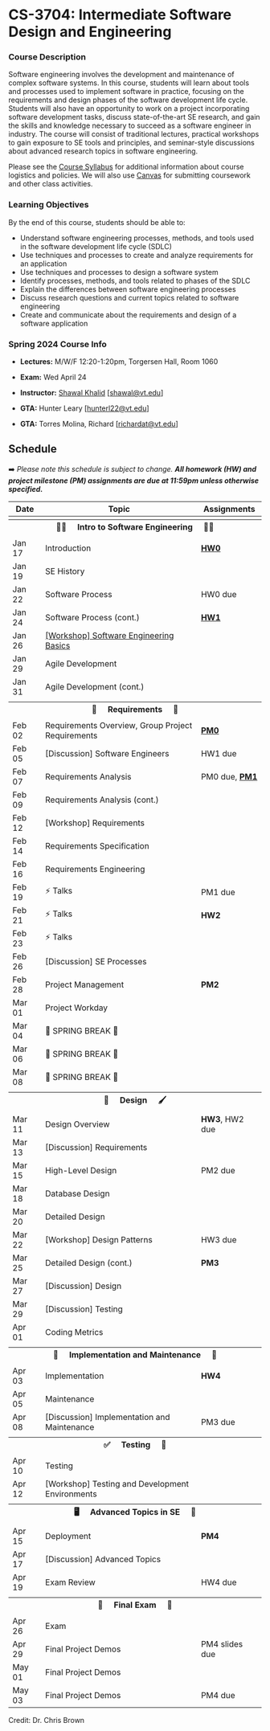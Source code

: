 # CS-3704: Intermediate Software Design and Engineering

### Course Description

Software engineering involves the development and maintenance of complex software systems. In this course, students will learn about tools and processes used to implement software in practice, focusing on the requirements and design phases of the software development life cycle. Students will also have an opportunity to work on a project incorporating software development tasks, discuss state-of-the-art SE research, and gain the skills and knowledge necessary to succeed as a software engineer in industry. The course will consist of traditional lectures, practical workshops to gain exposure to SE tools and principles, and seminar-style discussions about advanced research topics in software engineering.

Please see the [Course Syllabus](https://docs.google.com/document/d/15iiOkSNY-sZH_GvZVZrDQL3cA6qg8tsm/edit?usp=sharing&ouid=110648045413131009115&rtpof=true&sd=true) for additional information about course logistics and policies. We will also use [Canvas](https://canvas.vt.edu/courses/185406) for submitting coursework and other class activities.

### Learning Objectives

By the end of this course, students should be able to:
* Understand software engineering processes, methods, and tools used in the software development life cycle (SDLC)
* Use techniques and processes to create and analyze requirements for an application
* Use techniques and processes to design a software system
* Identify processes, methods, and tools related to phases of the SDLC
* Explain the differences between software engineering processes
* Discuss research questions and current topics related to software engineering
* Create and communicate about the requirements and design of a software application


### Spring 2024 Course Info

* **Lectures:** M/W/F 12:20-1:20pm, Torgersen Hall, Room 1060

* **Exam:** Wed April 24 
* **Instructor:** [Shawal Khalid](https://chbrown13.github.io) [shawal@vt.edu]
* **GTA:** Hunter Leary [hunterl22@vt.edu] 
* **GTA:** Torres Molina, Richard [richardat@vt.edu]

## Schedule

➡️ _Please note this schedule is subject to change. **All homework (HW) and project milestone (PM) assignments are due at 11:59pm unless otherwise specified.**_

| Date     | Topic                            |  Assignments       |
|----------|----------------------------------|------------------  |
| <tr><th colspan=3> 👨‍💻 &nbsp;&nbsp;&nbsp; Intro to Software Engineering &nbsp;&nbsp;&nbsp; 👩‍💻 </th></tr> |
| Jan 17 | Introduction | [**HW0**](HWs/HW0.md) |
| Jan 19 | SE History | |
| Jan 22 | Software Process | HW0 due |
| Jan 24 | Software Process (cont.) | [**HW1**](https://canvas.vt.edu/courses/) |
| Jan 26 | [[Workshop] Software Engineering Basics]([https://github.com/CS3704-VT/Course/tree/main/resources/slides](https://docable.cloud/api/share/dcbrown/v/63c9b2bfc2f71672f7c45475)) | 
| Jan 29 | Agile Development  | |
| Jan 31 | Agile Development (cont.) |  |
| <tr><th colspan=3> 📝 &nbsp;&nbsp;&nbsp; Requirements &nbsp;&nbsp;&nbsp; 📖 </th></tr> |
| Feb 02 | Requirements Overview, Group Project Requirements | [**PM0**](https://canvas.vt.edu/courses/176246/quizzes/478970) |
| Feb 05 | [Discussion] Software Engineers | HW1 due |
| Feb 07 | Requirements Analysis | PM0 due, [**PM1**](./Project/Process.md) |
| Feb 09 | Requirements Analysis (cont.) |  |
| Feb 12 | [Workshop] Requirements | |
| Feb 14 | Requirements Specification | |
| Feb 16 | Requirements Engineering | |
| Feb 19 | ⚡ Talks | PM1 due |
| Feb 21 | ⚡ Talks | **HW2** |
| Feb 23 | ⚡ Talks | |
| Feb 26 | [Discussion] SE Processes | |
| Feb 28  | Project Management | **PM2** |
| Mar 01  |  Project Workday | |
| Mar 04  | 🌷 SPRING BREAK 🌼 |  |
| Mar 06  | 🌷 SPRING BREAK 🌼 |  |
| Mar 08  | 🌷 SPRING BREAK 🌼 |  |
| <tr><th colspan=3> 🎨 &nbsp;&nbsp;&nbsp; Design &nbsp;&nbsp;&nbsp; 🖌️ </th></tr> |
| Mar 11  | Design Overview | **HW3**, HW2 due |
| Mar 13 | [Discussion] Requirements |  |
| Mar 15 | High-Level Design | PM2 due |
| Mar 18 | Database Design |  |
| Mar 20 | Detailed Design | |
| Mar 22 | [Workshop] Design Patterns | HW3 due |
| Mar 25 | Detailed Design (cont.) | **PM3** |
| Mar 27 | [Discussion] Design |  |
| Mar 29 | [Discussion] Testing |  |
| Apr 01 | Coding Metrics |  |
| <tr><th colspan=3>  🚧 &nbsp;&nbsp;&nbsp; Implementation and Maintenance &nbsp;&nbsp;&nbsp; 🧹 </th></tr> |
| Apr 03  | Implementation | **HW4** |
| Apr 05  | Maintenance | |
| Apr 08  | [Discussion] Implementation and Maintenance  | PM3 due |
|  <tr><th colspan=3> ✅ &nbsp;&nbsp;&nbsp; Testing &nbsp;&nbsp;&nbsp; 🧪 </th></tr> |
| Apr 10 | Testing | | 
| Apr 12 | [Workshop] Testing and Development Environments | |
|  <tr><th colspan=3> 🖥️ &nbsp;&nbsp;&nbsp; Advanced Topics in SE &nbsp;&nbsp;&nbsp; 👀 </th></tr> |
| Apr 15 | Deployment | **PM4** |
| Apr 17 | [Discussion] Advanced Topics | |
| Apr 19 | Exam Review | HW4 due |
|  <tr><th colspan=3>  💯 &nbsp;&nbsp;&nbsp; Final Exam &nbsp;&nbsp;&nbsp; 💯  </th></tr> |
| Apr 26 | Exam | |
| Apr 29 | Final Project Demos | PM4 slides due |
| May 01 | Final Project Demos | |
| May 03 | Final Project Demos | PM4 due |

Credit: Dr. Chris Brown
